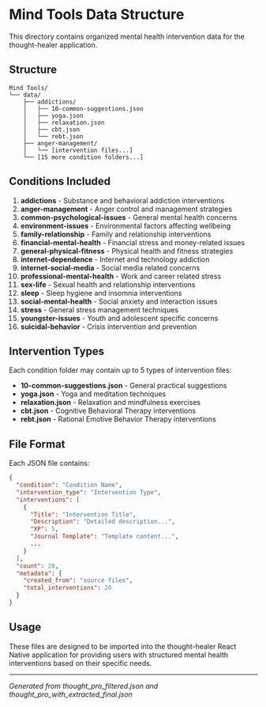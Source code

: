 # Mind Tools Data Structure

This directory contains organized mental health intervention data for the thought-healer application.

## Structure

```
Mind Tools/
└── data/
    ├── addictions/
    │   ├── 10-common-suggestions.json
    │   ├── yoga.json
    │   ├── relaxation.json
    │   ├── cbt.json
    │   └── rebt.json
    ├── anger-management/
    │   └── [intervention files...]
    └── [15 more condition folders...]
```

## Conditions Included

1. **addictions** - Substance and behavioral addiction interventions
2. **anger-management** - Anger control and management strategies  
3. **common-psychological-issues** - General mental health concerns
4. **environment-issues** - Environmental factors affecting wellbeing
5. **family-relationship** - Family and relationship interventions
6. **financial-mental-health** - Financial stress and money-related issues
7. **general-physical-fitness** - Physical health and fitness strategies
8. **internet-dependence** - Internet and technology addiction
9. **internet-social-media** - Social media related concerns
10. **professional-mental-health** - Work and career related stress
11. **sex-life** - Sexual health and relationship interventions
12. **sleep** - Sleep hygiene and insomnia interventions
13. **social-mental-health** - Social anxiety and interaction issues
14. **stress** - General stress management techniques
15. **youngster-issues** - Youth and adolescent specific concerns
16. **suicidal-behavior** - Crisis intervention and prevention

## Intervention Types

Each condition folder may contain up to 5 types of intervention files:

- **10-common-suggestions.json** - General practical suggestions
- **yoga.json** - Yoga and meditation techniques
- **relaxation.json** - Relaxation and mindfulness exercises
- **cbt.json** - Cognitive Behavioral Therapy interventions
- **rebt.json** - Rational Emotive Behavior Therapy interventions

## File Format

Each JSON file contains:
```json
{
  "condition": "Condition Name",
  "intervention_type": "Intervention Type",
  "interventions": [
    {
      "Title": "Intervention Title",
      "Description": "Detailed description...",
      "XP": 5,
      "Journal Template": "Template content...",
      ...
    }
  ],
  "count": 20,
  "metadata": {
    "created_from": "source files",
    "total_interventions": 20
  }
}
```

## Usage

These files are designed to be imported into the thought-healer React Native application for providing users with structured mental health interventions based on their specific needs.

---
*Generated from thought_pro_filtered.json and thought_pro_with_extracted_final.json*
